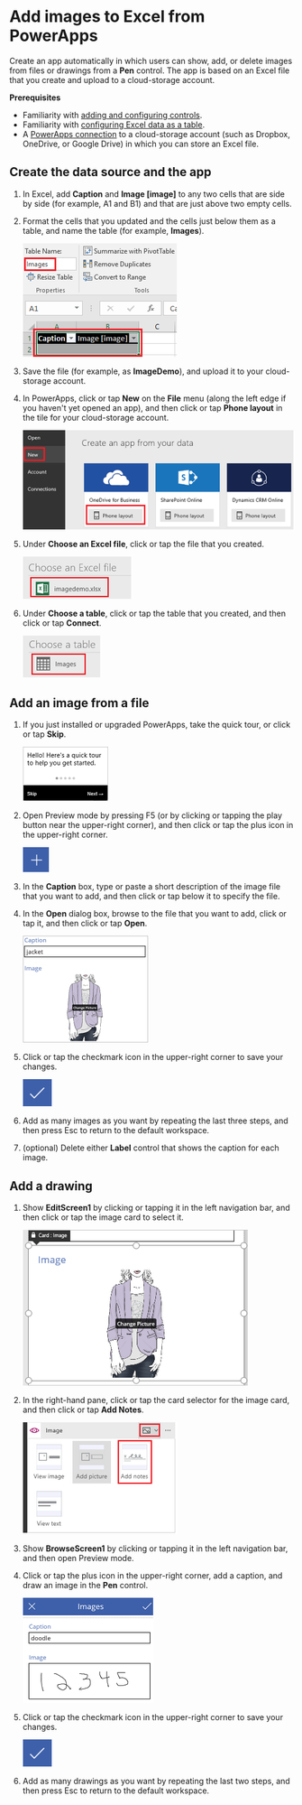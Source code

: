 <properties
	pageTitle="Add images to Excel | Microsoft PowerApps"
	description="Step-by-step instructions for adding image files and pen drawings to Excel in a cloud-storage account"
	services=""
	suite="powerapps"
	documentationCenter=""
	authors="AFTOwen"
	manager="erikre"
	editor=""/>

<tags
   ms.service="powerapps"
   ms.devlang="na"
   ms.topic="article"
   ms.tgt_pltfrm="na"
   ms.workload="na"
   ms.date="10/25/2016"
   ms.author="anneta"/>

# Add images to Excel from PowerApps #
Create an app automatically in which users can show, add, or delete images from files or drawings from a **Pen** control. The app is based on an Excel file that you create and upload to a cloud-storage account.

**Prerequisites**

- Familiarity with [adding and configuring controls](add-configure-controls.md).
- Familiarity with [configuring Excel data as a table](https://support.office.com/en-us/article/Format-an-Excel-table-6789619F-C889-495C-99C2-2F971C0E2370?ui=en-US&rs=en-US&ad=US).
- A [PowerApps connection](add-data-connection.md) to a cloud-storage account (such as Dropbox, OneDrive, or Google Drive) in which you can store an Excel file.

## Create the data source and the app ##
1. In Excel, add **Caption** and **Image [image]** to any two cells that are side by side (for example, A1 and B1) and that are just above two empty cells.

1. Format the cells that you updated and the cells just below them as a table, and name the table (for example, **Images**).

	![Create a table](./media/add-images-to-excel/create-table.png)

1. Save the file (for example, as **ImageDemo**), and upload it to your cloud-storage account.

1. In PowerApps, click or tap **New** on the **File** menu (along the left edge if you haven't yet opened an app), and then click or tap **Phone layout** in the tile for your cloud-storage account.

	![Select your cloud-storage account](./media/add-images-to-excel/select-account.png)

1. Under **Choose an Excel file**, click or tap the file that you created.

	![Select your workbook](./media/add-images-to-excel/select-workbook.png)

1. Under **Choose a table**, click or tap the table that you created, and then click or tap **Connect**.

	![Select your table](./media/add-images-to-excel/select-table.png)

## Add an image from a file ##
1. If you just installed or upgraded PowerApps, take the quick tour, or click or tap **Skip**.

	![First screen of quick tour](./media/add-images-to-excel/quick-tour.png)

1. Open Preview mode by pressing F5 (or by clicking or tapping the play button near the upper-right corner), and then click or tap the plus icon in the upper-right corner.

	![Plus icon](./media/add-images-to-excel/plus-icon.png)

1. In the **Caption** box, type or paste a short description of the image file that you want to add, and then click or tap below it to specify the file.

1. In the **Open** dialog box, browse to the file that you want to add, click or tap it, and then click or tap **Open**.

	![Add a caption and an image](./media/add-images-to-excel/add-image.png)

1. Click or tap the checkmark icon in the upper-right corner to save your changes.

	![Save changes](./media/add-images-to-excel/checkmark-icon.png)

1. Add as many images as you want by repeating the last three steps, and then press Esc to return to the default workspace.

1. (optional) Delete either **Label** control that shows the caption for each image.

## Add a drawing ##
1. Show **EditScreen1** by clicking or tapping it in the left navigation bar, and then click or tap the image card to select it.

	![Select image card](./media/add-images-to-excel/select-card.png)

1. In the right-hand pane, click or tap the card selector for the image card, and then click or tap **Add Notes**.

	![Add notes](./media/add-images-to-excel/add-notes.png)

1. Show **BrowseScreen1** by clicking or tapping it in the left navigation bar, and then open Preview mode.

1. Click or tap the plus icon in the upper-right corner, add a caption, and draw an image in the **Pen** control.

	![Draw a picture](./media/add-images-to-excel/draw-picture.png)

1. Click or tap the checkmark icon in the upper-right corner to save your changes.

	![Save changes](./media/add-images-to-excel/checkmark-icon.png)

1. Add as many drawings as you want by repeating the last two steps, and then press Esc to return to the default workspace.
